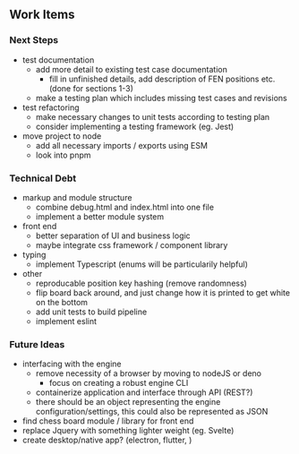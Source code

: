 ## Work Items

### Next Steps
- test documentation
  - add more detail to existing test case documentation
    - fill in unfinished details, add description of FEN positions etc. (done for sections 1-3)
  - make a testing plan which includes missing test cases and revisions
- test refactoring
  - make necessary changes to unit tests according to testing plan
  - consider implementing a testing framework (eg. Jest)
- move project to node
  - add all necessary imports / exports using ESM
  - look into pnpm

### Technical Debt
- markup and module structure
  - combine debug.html and index.html into one file
  - implement a better module system
- front end
  - better separation of UI and business logic
  - maybe integrate css framework / component library
- typing
  - implement Typescript (enums will be particularily helpful)
- other
  - reproducable position key hashing (remove randomness)
  - flip board back around, and just change how it is printed to get white on the bottom
  - add unit tests to build pipeline
  - implement eslint

### Future Ideas
- interfacing with the engine
  - remove necessity of a browser by moving to nodeJS or deno
    - focus on creating a robust engine CLI
  - containerize application and interface through API (REST?)
  - there should be an object representing the engine configuration/settings, this could also be represented as JSON 
- find chess board module / library for front end
- replace Jquery with something lighter weight (eg. Svelte)
- create desktop/native app? (electron, flutter, )